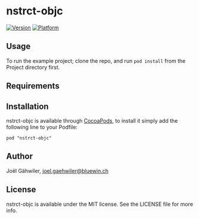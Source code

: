 # nstrct-objc

[![Version](http://cocoapod-badges.herokuapp.com/v/nstrct-objc/badge.png)](http://cocoadocs.org/docsets/nstrct-objc)
[![Platform](http://cocoapod-badges.herokuapp.com/p/nstrct-objc/badge.png)](http://cocoadocs.org/docsets/nstrct-objc)

## Usage

To run the example project; clone the repo, and run `pod install` from the Project directory first.

## Requirements

## Installation

nstrct-objc is available through [CocoaPods](http://cocoapods.org), to install
it simply add the following line to your Podfile:

    pod "nstrct-objc"

## Author

Joël Gähwiler, joel.gaehwiler@bluewin.ch

## License

nstrct-objc is available under the MIT license. See the LICENSE file for more info.

